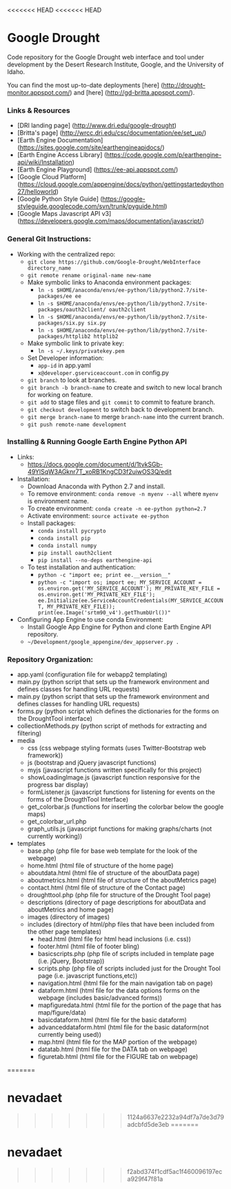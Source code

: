 <<<<<<< HEAD
<<<<<<< HEAD
# Google Drought

Code repository for the Google Drought web interface and tool under development by the Desert Research Institute, Google, and the University of Idaho.

You can find the most up-to-date deployments [here] (http://drought-monitor.appspot.com/) and [here] (http://gd-britta.appspot.com/).

### Links & Resources
- [DRI landing page] (http://www.dri.edu/google-drought)
- [Britta's page] (http://wrcc.dri.edu/csc/documentation/ee/set_up/)
- [Earth Engine Documentation] (https://sites.google.com/site/earthengineapidocs/)
- [Earth Engine Access Library] (https://code.google.com/p/earthengine-api/wiki/Installation)
- [Earth Engine Playground] (https://ee-api.appspot.com/)
- [Google Cloud Platform] (https://cloud.google.com/appengine/docs/python/gettingstartedpython27/helloworld)
- [Google Python Style Guide] (https://google-styleguide.googlecode.com/svn/trunk/pyguide.html)
- [Google Maps Javascript API v3] (https://developers.google.com/maps/documentation/javascript/)

### General Git Instructions:
- Working with the centralized repo:
	- `git clone https://github.com/Google-Drought/WebInterface directory_name`
	- `git remote rename original-name new-name`
	- Make symbolic links to Anaconda environment packages:
		- `ln -s $HOME/anaconda/envs/ee-python/lib/python2.7/site-packages/ee ee`
		- `ln -s $HOME/anaconda/envs/ee-python/lib/python2.7/site-packages/oauth2client/ oauth2client`
		- `ln -s $HOME/anaconda/envs/ee-python/lib/python2.7/site-packages/six.py six.py`
		- `ln -s $HOME/anaconda/envs/ee-python/lib/python2.7/site-packages/httplib2 httplib2`
	- Make symbolic link to private key:
		- `ln -s ~/.keys/privatekey.pem`
	- Set Developer information:
		- `app-id` in app.yaml
		- `x@developer.gserviceaccount.com` in config.py
	- `git branch` to look at branches.
	- `git branch -b branch-name` to create and switch to new local branch for working on feature.
	- `git add` to stage files and `git commit` to commit to feature branch.
	- `git checkout development` to switch back to development branch.
	- `git merge branch-name` to merge `branch-name` into the current branch.
	- `git push remote-name development`

### Installing & Running Google Earth Engine Python API
- Links:
	- https://docs.google.com/document/d/1tvkSGb-49YlSqW3AGknr7T_xoRB1KngCD3f2uiwOS3Q/edit
- Installation:
	- Download Anaconda with Python 2.7 and install.
	- To remove environment: `conda remove -n myenv --all` where `myenv` is environment name.
	- To create environment: `conda create -n ee-python python=2.7`
	- Activate environment: `source activate ee-python`
	- Install packages:
		- `conda install pycrypto`
		- `conda install pip`
		- `conda install numpy`
		- `pip install oauth2client`
		- `pip install --no-deps earthengine-api`
	- To test installation and authentication:
		- `python -c "import ee; print ee.__version__"`
		- `python -c "import os; import ee; MY_SERVICE_ACCOUNT = os.environ.get('MY_SERVICE_ACCOUNT'); MY_PRIVATE_KEY_FILE = os.environ.get('MY_PRIVATE_KEY_FILE'); ee.Initialize(ee.ServiceAccountCredentials(MY_SERVICE_ACCOUNT, MY_PRIVATE_KEY_FILE)); print(ee.Image('srtm90_v4').getThumbUrl())"`
- Configuring App Engine to use conda Environment:
	- Install Google App Engine for Python and clone Earth Engine API repository.
	- `~/Development/google_appengine/dev_appserver.py .`



### Repository Organization:
- app.yaml (configuration file for webapp2 templating)
- main.py (python script that sets up the framework environment and defines classes for handling URL requests)
- main.py (python script that sets up the framework environment and defines classes for handling URL requests)
- forms.py (python script which defines the dictionaries for the forms on the DroughtTool interface)
- collectionMethods.py (python script of methods for extracting and filtering) 
- media
	- css (css webpage styling formats (uses Twitter-Bootstrap web framework))
	- js (bootstrap and jQuery javascript functions)
	- myjs (javascript functions written specifically for this project)
	- showLoadingImage.js (javascript function responsive for the progress bar display)
	- formListener.js (javascript functions for listening for events on the forms of the DrougthTool Interface)
	- get_colorbar.js (functions for inserting the colorbar below the google maps)
	- get_colorbar_url.php
	- graph_utils.js (javascript functions for making graphs/charts (not currently working))
- templates
	- base.php (php file for base web template for the look of the webpage)
	- home.html (html file of structure of the home page)
	- aboutdata.html (html file of structure of the aboutData page)
	- aboutmetrics.html (html file of structure of the aboutMetrics page)
	- contact.html (html file of structure of the Contact page)
	- droughttool.php (php file for structure of the Drought Tool page)
	- descriptions (directory of page descriptions for aboutData and aboutMetrics and home page)
	- images (directory of images)
	- includes (directory of html/php files that have been included from the other page templates)
		- head.html (html file for html head inclusions (i.e. css))
		- footer.html (html file of footer bling)
		- basicscripts.php (php file of scripts included in template page (i.e. jQuery, Bootstrap))
		- scripts.php (php file of scripts included just for the Drought Tool page (i.e. javascript functions,etc))
		- navigation.html (html file for the main navigation tab on page)
		- dataform.html (html file for the data options forms on the webpage (includes basic/advanced forms))
		- mapfiguredata.html (html file for the portion of the page that has map/figure/data)
		- basicdataform.html (html file for the basic dataform)
		- advanceddataform.html (html file for the basic dataform(not currently being used))
		- map.html (html file for the MAP portion of the webpage)
		- datatab.html (html file for the DATA tab on webpage)
		- figuretab.html (html file for the FIGURE tab on webpage)

=======
# nevadaet
>>>>>>> 1124a6637e2232a94df7a7de3d79adcbfd5de3eb
=======
# nevadaet
>>>>>>> f2abd374f1cdf5ac1f460096197eca929f47f81a
